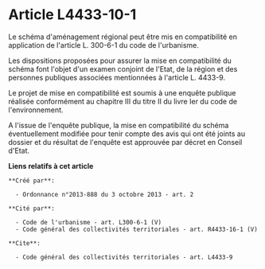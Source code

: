 # Article L4433-10-1

Le schéma d'aménagement régional peut être mis en compatibilité en application de l'article L. 300-6-1 du code de
l'urbanisme. 

Les dispositions proposées pour assurer la mise en compatibilité du schéma font l'objet d'un examen conjoint de l'Etat, de la
région et des personnes publiques associées mentionnées à l'article L. 4433-9. 

Le projet de mise en compatibilité est soumis à une enquête publique réalisée conformément au chapitre III du titre II du
livre Ier du code de l'environnement. 

A l'issue de l'enquête publique, la mise en compatibilité du schéma éventuellement modifiée pour tenir compte des avis qui
ont été joints au dossier et du résultat de l'enquête est approuvée par décret en Conseil d'Etat.

**Liens relatifs à cet article**

	**Créé par**:

	  - Ordonnance n°2013-888 du 3 octobre 2013 - art. 2

	**Cité par**:

	  - Code de l'urbanisme - art. L300-6-1 (V)
	  - Code général des collectivités territoriales - art. R4433-16-1 (V)

	**Cite**:

	  - Code général des collectivités territoriales - art. L4433-9

